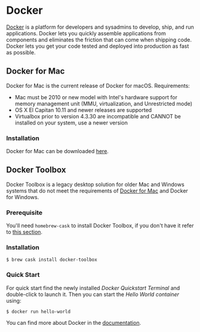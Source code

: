 # Docker
[Docker](https://docs.docker.com) is a platform for developers and sysadmins to develop, ship, and run applications. Docker lets you quickly assemble applications from components and eliminates the friction that can come when shipping code. Docker lets you get your code tested and deployed into production as fast as possible.

## Docker for Mac
Docker for Mac is the current release of Docker for macOS. Requirements:
- Mac must be 2010 or new model with Intel's hardware support for memory management unit (MMU, virtualization, and Unrestricted mode)
- OS X El Capitan 10.11 and newer releases are supported
- Virtualbox prior to version 4.3.30 are incompatible and CANNOT be installed on your system, use a newer version

### Installation
Docker for Mac can be downloaded  [here](https://docs.docker.com/docker-for-mac/install/).

## Docker Toolbox
Docker Toolbox is a legacy desktop solution for older Mac and Windows systems that do not meet the requirements of [Docker for Mac](https://docs.docker.com/docker-for-mac/) and Docker for Windows.

### Prerequisite
You'll need `homebrew-cask` to install Docker Toolbox, if you don't have it refer to [this section](/mac-setup/Homebrew/Cask.html).

### Installation

    $ brew cask install docker-toolbox

### Quick Start

For quick start find the newly installed _Docker Quickstart Terminal_ and double-click to launch it. Then you can start the _Hello World container_ using:

    $ docker run hello-world

You can find more about Docker in the [documentation](https://docs.docker.com/).

